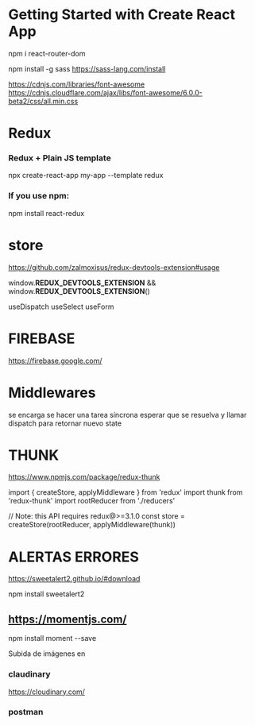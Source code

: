 # Getting Started with Create React App

npm i react-router-dom

npm install -g sass
https://sass-lang.com/install


https://cdnjs.com/libraries/font-awesome
https://cdnjs.cloudflare.com/ajax/libs/font-awesome/6.0.0-beta2/css/all.min.css



# Redux
### Redux + Plain JS template
npx create-react-app my-app --template redux

### If you use npm:
npm install react-redux


# store
https://github.com/zalmoxisus/redux-devtools-extension#usage

window.__REDUX_DEVTOOLS_EXTENSION__ && window.__REDUX_DEVTOOLS_EXTENSION__()
 
useDispatch
useSelect
useForm

# FIREBASE
https://firebase.google.com/


# Middlewares
se encarga se hacer una tarea síncrona esperar que se resuelva y llamar dispatch para retornar nuevo state


# THUNK
https://www.npmjs.com/package/redux-thunk

import { createStore, applyMiddleware } from 'redux'
import thunk from 'redux-thunk'
import rootReducer from './reducers'

// Note: this API requires redux@>=3.1.0
const store = createStore(rootReducer, applyMiddleware(thunk))


# ALERTAS ERRORES
https://sweetalert2.github.io/#download

npm install sweetalert2
<script src="//cdn.jsdelivr.net/npm/sweetalert2@11"></script>


## https://momentjs.com/
npm install moment --save

Subida de imágenes en
### claudinary
https://cloudinary.com/ 
### postman